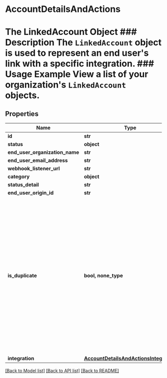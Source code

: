 # AccountDetailsAndActions

# The LinkedAccount Object ### Description The `LinkedAccount` object is used to represent an end user's link with a specific integration.  ### Usage Example View a list of your organization's `LinkedAccount` objects.

## Properties
Name | Type | Description | Notes
------------ | ------------- | ------------- | -------------
**id** | **str** |  | 
**status** | **object** |  | 
**end_user_organization_name** | **str** |  | 
**end_user_email_address** | **str** |  | 
**webhook_listener_url** | **str** |  | 
**category** | **object** |  | [optional] 
**status_detail** | **str** |  | [optional] 
**end_user_origin_id** | **str** |  | [optional] 
**is_duplicate** | **bool, none_type** | Whether a Production Linked Account&#39;s credentials match another existing Production Linked Account. This field is &#x60;null&#x60; for Test Linked Accounts, incomplete Production Linked Accounts, and ignored duplicate Production Linked Account sets. | [optional] 
**integration** | [**AccountDetailsAndActionsIntegration**](AccountDetailsAndActionsIntegration.md) |  | [optional] 

[[Back to Model list]](../README.md#documentation-for-models) [[Back to API list]](../README.md#documentation-for-api-endpoints) [[Back to README]](../README.md)


